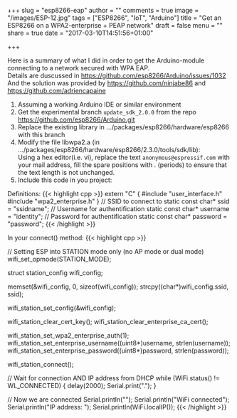 +++
slug = "esp8266-eap"
author = ""
comments = true
image = "/images/ESP-12.jpg"
tags = ["ESP8266", "IoT", "Arduino"]
title = "Get an ESP8266 on a WPA2-enterprise + PEAP network"
draft = false
menu = ""
share = true
date = "2017-03-10T14:51:56+01:00"

+++

Here is a summary of what I did in order to get the Arduino-module connecting to a network secured with WPA EAP.  
Details are duscussed in https://github.com/esp8266/Arduino/issues/1032  
And the solution was provided by https://github.com/ninjabe86 and https://github.com/adriencapaine   


1. Assuming a working Arduino IDE or similar environment  
2. Get the experimental branch `update_sdk_2.0.0` from the repo https://github.com/esp8266/Arduino.git  
3. Replace the existing library in .../packages/esp8266/hardware/esp8266 with this branch  
4. Modify the file libwpa2.a (in .../packages/esp8266/hardware/esp8266/2.3.0/tools/sdk/lib):  
	Using a hex editor(i.e. vi), replace the text `anonymous@espressif.com` with your mail address, fill the spare positions with . (periods) to ensure that the text length is not unchanged.  
5. Include this code in you project:  

Definitions:
{{< highlight cpp >}}
extern "C" {
  #include "user_interface.h"
  #include "wpa2_enterprise.h"
}
// SSID to connect to
static const char* ssid = "ssidname";
// Username for authentification
static const char* username = "identity";
// Password for authentification
static const char* password = "password";
{{< /highlight >}}


In your connect() method:
{{< highlight cpp >}}

  // Setting ESP into STATION mode only (no AP mode or dual mode)
  wifi_set_opmode(STATION_MODE);

  struct station_config wifi_config;

  memset(&wifi_config, 0, sizeof(wifi_config));
  strcpy((char*)wifi_config.ssid, ssid);

  wifi_station_set_config(&wifi_config);

  wifi_station_clear_cert_key();
  wifi_station_clear_enterprise_ca_cert();

  wifi_station_set_wpa2_enterprise_auth(1);
  wifi_station_set_enterprise_username((uint8*)username, strlen(username));
  wifi_station_set_enterprise_password((uint8*)password, strlen(password));

  wifi_station_connect();

  // Wait for connection AND IP address from DHCP
  while (WiFi.status() != WL_CONNECTED) {
    delay(2000);
    Serial.print(".");
  }

  // Now we are connected
  Serial.println("");
  Serial.println("WiFi connected");
  Serial.println("IP address: ");
  Serial.println(WiFi.localIP());
{{< /highlight >}}


